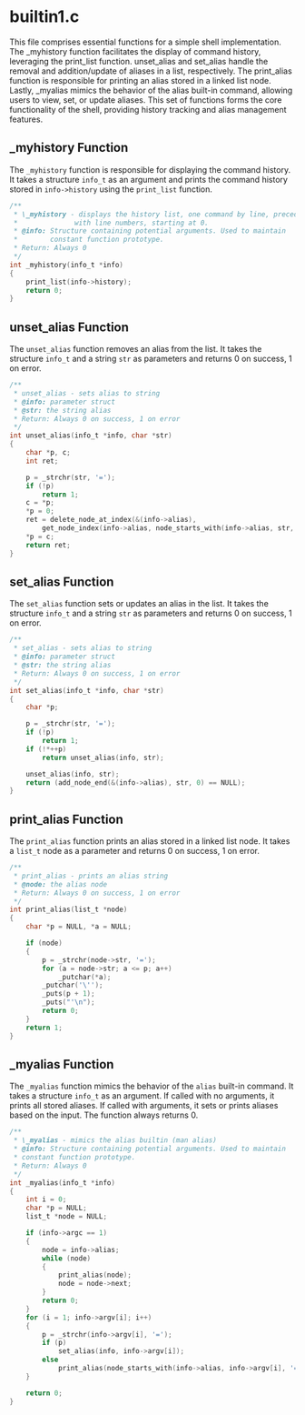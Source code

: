 # builtin1.c
This file comprises essential functions for a simple shell implementation. The _myhistory function facilitates the display of command history, leveraging the print_list function. unset_alias and set_alias handle the removal and addition/update of aliases in a list, respectively. The print_alias function is responsible for printing an alias stored in a linked list node. Lastly, _myalias mimics the behavior of the alias built-in command, allowing users to view, set, or update aliases. This set of functions forms the core functionality of the shell, providing history tracking and alias management features.

## \_myhistory Function

The `_myhistory` function is responsible for displaying the command history. It takes a structure `info_t` as an argument and prints the command history stored in `info->history` using the `print_list` function.

```c
/**
 * \_myhistory - displays the history list, one command by line, preceded
 *              with line numbers, starting at 0.
 * @info: Structure containing potential arguments. Used to maintain
 *        constant function prototype.
 * Return: Always 0
 */
int _myhistory(info_t *info)
{
    print_list(info->history);
    return 0;
}
```

## unset_alias Function

The `unset_alias` function removes an alias from the list. It takes the structure `info_t` and a string `str` as parameters and returns 0 on success, 1 on error.

```c
/**
 * unset_alias - sets alias to string
 * @info: parameter struct
 * @str: the string alias
 * Return: Always 0 on success, 1 on error
 */
int unset_alias(info_t *info, char *str)
{
    char *p, c;
    int ret;

    p = _strchr(str, '=');
    if (!p)
        return 1;
    c = *p;
    *p = 0;
    ret = delete_node_at_index(&(info->alias),
        get_node_index(info->alias, node_starts_with(info->alias, str, -1)));
    *p = c;
    return ret;
}
```

## set_alias Function

The `set_alias` function sets or updates an alias in the list. It takes the structure `info_t` and a string `str` as parameters and returns 0 on success, 1 on error.

```c
/**
 * set_alias - sets alias to string
 * @info: parameter struct
 * @str: the string alias
 * Return: Always 0 on success, 1 on error
 */
int set_alias(info_t *info, char *str)
{
    char *p;

    p = _strchr(str, '=');
    if (!p)
        return 1;
    if (!*++p)
        return unset_alias(info, str);

    unset_alias(info, str);
    return (add_node_end(&(info->alias), str, 0) == NULL);
}
```

## print_alias Function

The `print_alias` function prints an alias stored in a linked list node. It takes a `list_t` node as a parameter and returns 0 on success, 1 on error.

```c
/**
 * print_alias - prints an alias string
 * @node: the alias node
 * Return: Always 0 on success, 1 on error
 */
int print_alias(list_t *node)
{
    char *p = NULL, *a = NULL;

    if (node)
    {
        p = _strchr(node->str, '=');
        for (a = node->str; a <= p; a++)
            _putchar(*a);
        _putchar('\'');
        _puts(p + 1);
        _puts("'\n");
        return 0;
    }
    return 1;
}
```

## \_myalias Function

The `_myalias` function mimics the behavior of the `alias` built-in command. It takes a structure `info_t` as an argument. If called with no arguments, it prints all stored aliases. If called with arguments, it sets or prints aliases based on the input. The function always returns 0.

```c
/**
 * \_myalias - mimics the alias builtin (man alias)
 * @info: Structure containing potential arguments. Used to maintain
 * constant function prototype.
 * Return: Always 0
 */
int _myalias(info_t *info)
{
    int i = 0;
    char *p = NULL;
    list_t *node = NULL;

    if (info->argc == 1)
    {
        node = info->alias;
        while (node)
        {
            print_alias(node);
            node = node->next;
        }
        return 0;
    }
    for (i = 1; info->argv[i]; i++)
    {
        p = _strchr(info->argv[i], '=');
        if (p)
            set_alias(info, info->argv[i]);
        else
            print_alias(node_starts_with(info->alias, info->argv[i], '='));
    }

    return 0;
}
```
